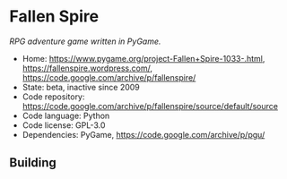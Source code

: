 # Fallen Spire

_RPG adventure game written in PyGame._

- Home: https://www.pygame.org/project-Fallen+Spire-1033-.html, https://fallenspire.wordpress.com/, https://code.google.com/archive/p/fallenspire/
- State: beta, inactive since 2009
- Code repository: https://code.google.com/archive/p/fallenspire/source/default/source
- Code language: Python
- Code license: GPL-3.0
- Dependencies: PyGame, https://code.google.com/archive/p/pgu/

## Building

